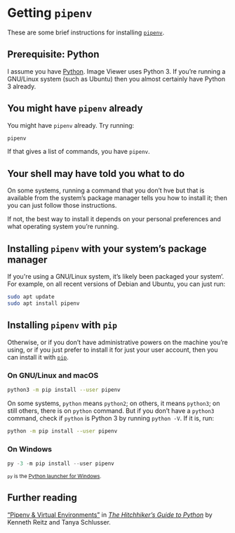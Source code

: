 # Getting `pipenv`

These are some brief instructions for installing
[`pipenv`](https://pypi.org/project/pipenv/).

## Prerequisite: Python

I assume you have [Python](https://www.python.org/). Image Viewer uses Python
3. If you&rsquo;re running a GNU/Linux system (such as Ubuntu) then you almost
certainly have Python 3 already.

## You might have `pipenv` already

You might have `pipenv` already. Try running:

```bash
pipenv
```

If that gives a list of commands, you have `pipenv`.

## Your shell may have told you what to do

On some systems, running a command that you don&rsquo;t hve but that is
available from the system&rsquo;s package manager tells you how to install it;
then you can just follow those instructions.

If not, the best way to install it depends on your personal preferences and
what operating system you&rsquo;re running.

## Installing `pipenv` with your system&rsquo;s package manager

If you're using a GNU/Linux system, it&rsquo;s likely been packaged your
system&rsquo;. For example, on all recent versions of Debian and Ubuntu, you
can just run:

```bash
sudo apt update
sudo apt install pipenv
```

## Installing `pipenv` with `pip`

Otherwise, or if you don&rsquo;t have administrative powers on the machine
you&rsquo;re using, or if you just prefer to install it for just your user
account, then you can install it with [`pip`](https://pypi.org/project/pip/).

### On GNU/Linux and macOS

```bash
python3 -m pip install --user pipenv
```

On some systems, `python` means `python2`; on others, it means `python3`; on still others, there is on `python` command. But if you don&rsquo;t have a `python3` command, check if `python` is Python 3 by running `python -V`. If it is, run:

```bash
python -m pip install --user pipenv
```

### On Windows

```powershell
py -3 -m pip install --user pipenv
```

<sup>`py` is the [Python launcher for
Windows](https://www.python.org/dev/peps/pep-0397/).</sup>

## Further reading

[&ldquo;Pipenv & Virtual
Environments&rdquo;](https://docs.python-guide.org/dev/virtualenvs/) in [*The
Hitchhiker&rsquo;s Guide to Python*](https://docs.python-guide.org/) by Kenneth
Reitz and Tanya Schlusser.
